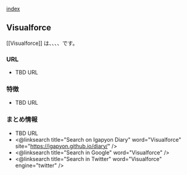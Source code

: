 [index](https://igapyon.github.io/diary/keyword/index.html)

## Visualforce

[[Visualforce]] は、、、、です。

### URL

* TBD URL

### 特徴

* TBD URL

### まとめ情報

* TBD URL
* <@linksearch title="Search on Igapyon Diary" word="Visualforce" site="https://igapyon.github.io/diary/" />
* <@linksearch title="Search in Google" word="Visualforce" />
* <@linksearch title="Search in Twitter" word="Visualforce" engine="twitter" />

